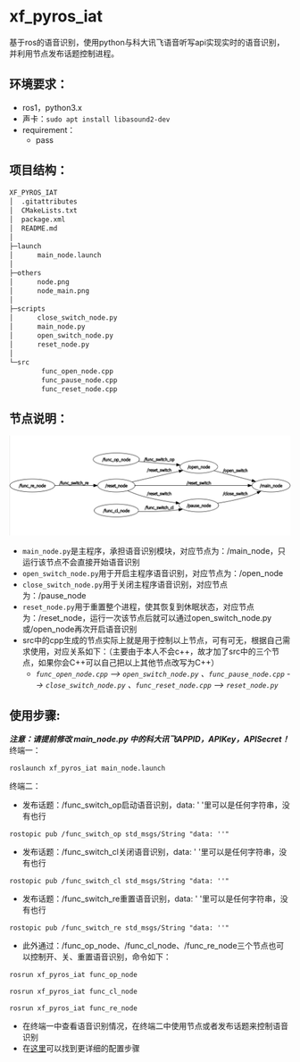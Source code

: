 # xf_pyros_iat
基于ros的语音识别，使用python与科大讯飞语音听写api实现实时的语音识别，并利用节点发布话题控制进程。  
## 环境要求：  
* ros1，python3.x  
* 声卡：```sudo apt install libasound2-dev```
* requirement：  
    * pass
## 项目结构：
```
XF_PYROS_IAT
│  .gitattributes
│  CMakeLists.txt
│  package.xml
│  README.md
│
├─launch
│      main_node.launch
│
├─others
│      node.png
│      node_main.png
│
├─scripts
│      close_switch_node.py
│      main_node.py
│      open_switch_node.py
│      reset_node.py
│
└─src
        func_open_node.cpp
        func_pause_node.cpp
        func_reset_node.cpp
```
## 节点说明：  
![节点图](others/node.png "节点图")
* `main_node.py`是主程序，承担语音识别模块，对应节点为：/main_node，只运行该节点不会直接开始语音识别  
* `open_switch_node.py`用于开启主程序语音识别，对应节点为：/open_node  
* `close_switch_node.py`用于关闭主程序语音识别，对应节点为：/pause_node  
* `reset_node.py`用于重置整个进程，使其恢复到休眠状态，对应节点为：/reset_node，运行一次该节点后就可以通过open_switch_node.py或/open_node再次开启语音识别
* src中的cpp生成的节点实际上就是用于控制以上节点，可有可无，根据自己需求使用，对应关系如下：（主要由于本人不会c++，故才加了src中的三个节点，如果你会C++可以自己把以上其他节点改写为C++）
  * _`func_open_node.cpp` --> `open_switch_node.py` 、`func_pause_node.cpp` --> `close_switch_node.py` 、`func_reset_node.cpp` --> `reset_node.py`_
## 使用步骤:  
***注意：请提前修改 main_node.py 中的科大讯飞APPID，APIKey，APISecret！***  
终端一：   
```
roslaunch xf_pyros_iat main_node.launch
```
终端二：  
* 发布话题：/func_switch_op启动语音识别，data: ' '里可以是任何字符串，没有也行  
```
rostopic pub /func_switch_op std_msgs/String "data: ''" 
```
* 发布话题：/func_switch_cl关闭语音识别，data: ' '里可以是任何字符串，没有也行  
```
rostopic pub /func_switch_cl std_msgs/String "data: ''" 
```
* 发布话题：/func_switch_re重置语音识别，data: ' '里可以是任何字符串，没有也行  
```
rostopic pub /func_switch_re std_msgs/String "data: ''" 
```
* 此外通过：/func_op_node、/func_cl_node、/func_re_node三个节点也可以控制开、关、重置语音识别，命令如下：  
```
rosrun xf_pyros_iat func_op_node
```
```
rosrun xf_pyros_iat func_cl_node
```
```
rosrun xf_pyros_iat func_re_node
```
* 在终端一中查看语音识别情况，在终端二中使用节点或者发布话题来控制语音识别  
* 在[这里](https://github.com/Picaun/pyros_voice_identify "Picaun/pyros_voice_identify")可以找到更详细的配置步骤
